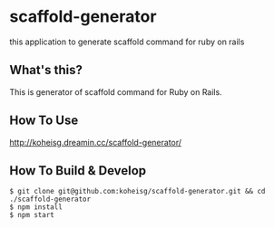 # scaffold-generator
this application to generate scaffold command for ruby on rails

## What's this?

This is generator of scaffold command for Ruby on Rails.

## How To Use

http://koheisg.dreamin.cc/scaffold-generator/

## How To Build & Develop

```
$ git clone git@github.com:koheisg/scaffold-generator.git && cd ./scaffold-generator
$ npm install
$ npm start
```
